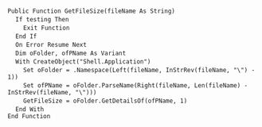 &nbsp;  &nbsp;  &nbsp;  &nbsp;  
`Public Function GetFileSize(fileName As String)`  
&nbsp;&nbsp;&nbsp;&nbsp;`If testing Then`  
&nbsp;&nbsp;&nbsp;&nbsp;&nbsp;&nbsp;&nbsp;&nbsp;`Exit Function`  
&nbsp;&nbsp;&nbsp;&nbsp;`End If`  
&nbsp;&nbsp;&nbsp;&nbsp;`On Error Resume Next`  
&nbsp;&nbsp;&nbsp;&nbsp;`Dim oFolder, ofPName As Variant`  
&nbsp;&nbsp;&nbsp;&nbsp;`With CreateObject("Shell.Application")`  
&nbsp;&nbsp;&nbsp;&nbsp;&nbsp;&nbsp;&nbsp;&nbsp;`Set oFolder = .Namespace(Left(fileName, InStrRev(fileName, "\") - 1))`  
&nbsp;&nbsp;&nbsp;&nbsp;&nbsp;&nbsp;&nbsp;&nbsp;`Set ofPName = oFolder.ParseName(Right(fileName, Len(fileName) - InStrRev(fileName, "\")))`  
&nbsp;&nbsp;&nbsp;&nbsp;&nbsp;&nbsp;&nbsp;&nbsp;`GetFileSize = oFolder.GetDetailsOf(ofPName, 1)`  
&nbsp;&nbsp;&nbsp;&nbsp;`End With`  
`End Function`  

